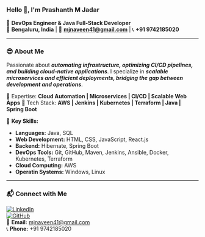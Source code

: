 ### Hello 👋, I'm Prashanth M Jadar  
🚀 **DevOps Engineer & Java Full-Stack Developer**  
📍 **Bengaluru, India** | 📧 **mjnaveen41@gmail.com** | 📞 **+91 9742185020**  
 

---

### 😎 About Me  
Passionate about ***automating infrastructure, optimizing CI/CD pipelines, and building cloud-native applications***. I specialize in ***scalable microservices and efficient deployments, bridging the gap between development and operations***. 

🔹 Expertise: **Cloud Automation | Microservices | CI/CD | Scalable Web Apps**
🔹 Tech Stack: **AWS | Jenkins | Kubernetes | Terraform | Java | Spring Boot**

📌 **Key Skills:**  
- **Languages:** Java, SQL  
- **Web Development:** HTML, CSS, JavaScript, React.js  
- **Backend:** Hibernate, Spring Boot  
- **DevOps Tools:** Git, GitHub, Maven, Jenkins, Ansible, Docker, Kubernetes, Terraform  
- **Cloud Computing:** AWS
- **Operatin Systems:** Windows, Linux

---


### 📬 Connect with Me  
[![LinkedIn](https://img.shields.io/badge/LinkedIn-blue?logo=linkedin&logoColor=white)](www.linkedin.com/in/prashanth-m-jadar-b42b42208)  
[![GitHub](https://img.shields.io/badge/GitHub-black?logo=github&logoColor=white)](https://github.com/PrashanthMJ21)  
📧 **Email:** mjnaveen41@gmail.com  
📞 **Phone:** +91 9742185020  
  
